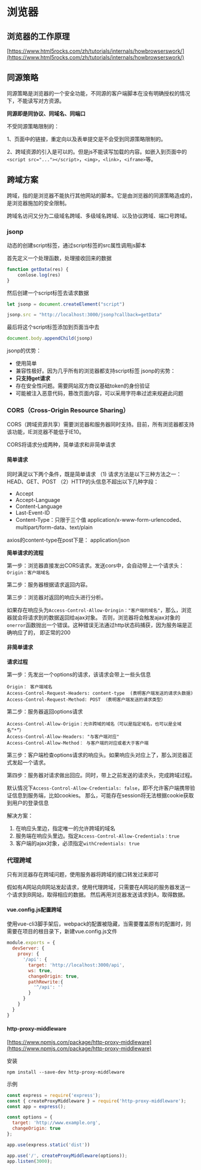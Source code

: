 # 浏览器

## 浏览器的工作原理
[https://www.html5rocks.com/zh/tutorials/internals/howbrowserswork/](https://www.html5rocks.com/zh/tutorials/internals/howbrowserswork/)

## 同源策略
同源策略是浏览器的一个安全功能，不同源的客户端脚本在没有明确授权的情况下，不能读写对方资源。

**同源即是同协议、同域名、同端口**

不受同源策略限制的：

1、页面中的链接，重定向以及表单提交是不会受到同源策略限制的。

2、跨域资源的引入是可以的。但是js不能读写加载的内容。如嵌入到页面中的`<script src="..."></script>`，`<img>`，`<link>`，`<iframe>`等。

## 跨域方案
跨域，指的是浏览器不能执行其他网站的脚本。它是由浏览器的同源策略造成的，是浏览器施加的安全限制。

跨域名访问又分为二级域名跨域、多级域名跨域、以及协议跨域、端口号跨域。

### jsonp

动态的创建script标签，通过script标签的src属性调用js脚本

首先定义一个处理函数，处理接收回来的数据
```js
function getData(res) {
    conlose.log(res)
}
```
然后创建一个script标签去请求数据
```js
let jsonp = document.createElement("script")

jsonp.src = "http://localhost:3000/jsonp?callback=getData"
```
最后将这个script标签添加到页面当中去
```js
document.body.appendChild(jsonp)
```

jsonp的优势：
- 使用简单
- 兼容性极好。因为几乎所有的浏览器都支持script标签
jsonp的劣势：
- **只支持get请求**
- 存在安全性问题。需要网站双方商议基础token的身份验证
- 可能被注入恶意代码，篡改页面内容，可以采用字符串过滤来规避此问题

### CORS（Cross-Origin Resource Sharing）

CORS（跨域资源共享）需要浏览器和服务器同时支持。目前，所有浏览器都支持该功能，IE浏览器不能低于IE10。

CORS将请求分成两种，简单请求和非简单请求
 
#### 简单请求
 
同时满足以下两个条件，既是简单请求
（1) 请求方法是以下三种方法之一：HEAD、GET、POST
（2）HTTP的头信息不超出以下几种字段：
+ Accept
+ Accept-Language
+ Content-Language
+ Last-Event-ID
+ Content-Type：只限于三个值 application/x-www-form-urlencoded、multipart/form-data、text/plain

axios的content-type在post下是： application/json
 
**简单请求的流程**

第一步：浏览器直接发出CORS请求。发送cors中，会自动带上一个请求头：`Origin：客户端域名`

第二步：服务器根据请求返回内容。

第三步：浏览器对返回的响应头进行分析。

如果存在响应头为`Access-Control-Allow-Oringin："客户端的域名"`，那么，浏览器就会将请求到的数据返回给ajax对象。
否则，浏览器将会触发ajax对象的`onerror`函数抛出一个错误。这种错误无法通过http状态码捕获，因为服务端是正确响应了的，
即正常的200

#### 非简单请求
**请求过程**

第一步：先发出一个options的请求，该请求会带上一些头信息
```
Origin： 客户端域名
Access-Control-Request-Headers: content-type  (表明客户端发送的请求头数据)
Access-Control-Request-Method: POST （表明客户端发送的请求类型）
```
第二步：服务器返回options请求
```
Access-Control-Allow-Origin：允许跨域的域名（可以是指定域名，也可以是全域名“*”）
Access-Control-Allow-Headers: "与客户端对应"
Access-Control-Allow-Method： 与客户端的对应或者大于客户端
```
第三步：客户端检查options请求的响应头。如果响应头对应上了，那么浏览器正式发起一个请求。

第四步：服务器对请求做出回应。同时，带上之前发送的请求头，完成跨域过程。
  
默认情况下`Access-Control-Allow-Credentials: false`，即不允许客户端携带验证信息到服务端，比如cookies。
那么，可能存在session将无法根据cookie获取到用户的登录信息
 
解决方案：
1. 在响应头里边，指定唯一的允许跨域的域名
2. 服务端在响应头里边。指定`Access-Control-Allow-Credentials：true`
3. 客户端的ajax对象，必须指定`withCredentials: true`
 

### 代理跨域
只有浏览器存在跨域问题，使用服务器将跨域的接口转发过来即可

假如有A网站向B网站发起请求，使用代理跨域，只需要在A网站的服务器发送一个请求到B网站，取得相应的数据。
然后再用浏览器发送请求到A，取得数据。
#### vue.config.js配置跨域

使用vue-cli3脚手架后，webpack的配置被隐藏，当需要覆盖原有的配置时，则需要在项目的根目录下，新建vue.config.js文件

```js
module.exports = {
  devServer: {
    proxy: {
      '/api': {
        target: 'http://localhost:3000/api',
        ws: true,
        changeOrigin: true,
        pathRewrite:{
          '^/api': ''
        }
      }  
    }
  }
}
```

#### http-proxy-middleware

[https://www.npmjs.com/package/http-proxy-middleware](https://www.npmjs.com/package/http-proxy-middleware)

安装
```
npm install --save-dev http-proxy-middleware
```

示例
```js
const express = require('express');
const { createProxyMiddleware } = require('http-proxy-middleware');
const app = express();

const options = {
  target: 'http://www.example.org',
  changeOrigin: true
};

app.use(express.static('dist'))

app.use('/', createProxyMiddleware(options));
app.listen(3000);
```

